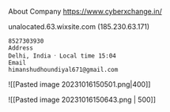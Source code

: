 About Company
https://www.cyberxchange.in/

unalocated.63.wixsite.com (185.230.63.171)


```
8527303930
Address
Delhi, India ⸱ Local time 15:04
Email
himanshudhoundiyal671@gmail.com

```

![[Pasted image 20231016150501.png|400]]

![[Pasted image 20231016150643.png | 500]]

